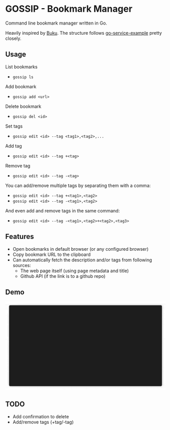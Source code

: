 # GOSSIP - Bookmark Manager

Command line bookmark manager written in Go.

Heavily inspired by [Buku](https://github.com/jarun/Buku).
The structure follows [go-service-example](https://github.com/kott/go-service-example) pretty closely.

## Usage

List bookmarks

- `gossip ls`

Add bookmark

- `gossip add <url>`

Delete bookmark

- `gossip del <id>`

Set tags

- `gossip edit <id> --tag <tag1>,<tag2>,...`

Add tag

- `gossip edit <id> --tag +<tag>`

Remove tag

- `gossip edit <id> --tag -<tag>`

You can add/remove multiple tags by separating them with a comma:

- `gossip edit <id> --tag +<tag1>,<tag2>`
- `gossip edit <id> --tag -<tag1>,<tag2>`

And even add and remove tags in the same command:

- `gossip edit <id> --tag -<tag1>,<tag2>+<tag2>,<tag3>`

## Features

- Open bookmarks in default browser (or any configured browser)
- Copy bookmark URL to the clipboard
- Can automatically fetch the description and/or tags from following sources:
  - The web page itself (using page metadata and title)
  - Github API (if the link is to a github repo)

## Demo

<img src="demo-bookmarks.gif" width="700">

## TODO

- Add confirmation to delete
- Add/remove tags (+tag/-tag)
